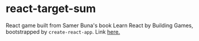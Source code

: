 # react-target-sum

React game built from Samer Buna's book Learn React by Building Games, bootstrapped by `create-react-app`. Link [here.](https://l0rdcafe.github.io/react-target-sum)